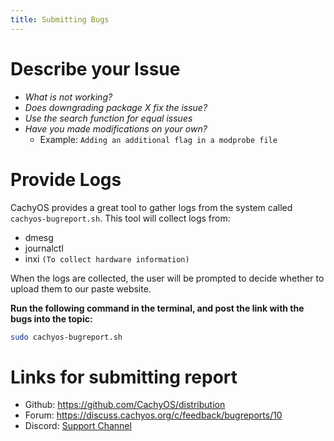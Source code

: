 ```yaml
---
title: Submitting Bugs
---
```


# Describe your Issue

- *What is not working?*
- *Does downgrading package X fix the issue?*
- *Use the search function for equal issues*
- *Have you made modifications on your own?*
  - Example: `Adding an additional flag in a modprobe file`

# Provide Logs

CachyOS provides a great tool to gather logs from the system called `cachyos-bugreport.sh`.
This tool will collect logs from:
- dmesg
- journalctl
- inxi `(To collect hardware information)`

When the logs are collected, the user will be prompted to decide whether to upload them to our paste website.

**Run the following command in the terminal, and post the link with the bugs into the topic:**
```sh
sudo cachyos-bugreport.sh
```

# Links for submitting report

- Github: <https://github.com/CachyOS/distribution>
- Forum: <https://discuss.cachyos.org/c/feedback/bugreports/10>
- Discord: [Support Channel](https://discord.com/channels/862292009423470592/862294383470051348)
